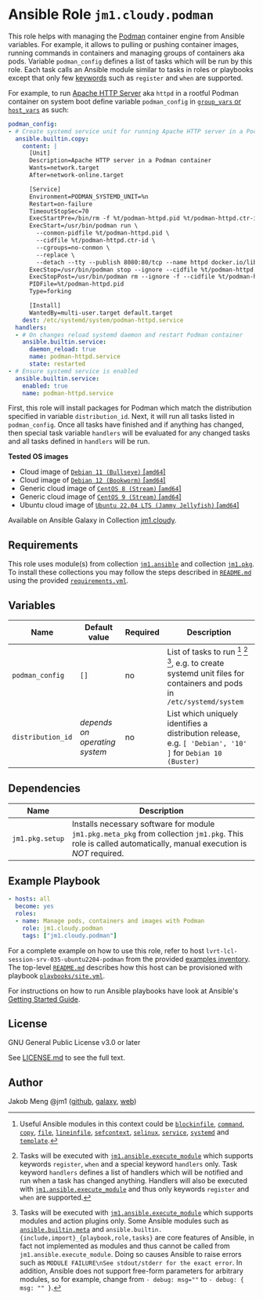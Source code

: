 # Ansible Role `jm1.cloudy.podman`

This role helps with managing the [Podman][podman] container engine from Ansible variables. For example, it allows to
pulling or pushing container images, running commands in containers and managing groups of containers aka pods. Variable
`podman_config` defines a list of tasks which will be run by this role. Each task calls an Ansible module similar to
tasks in roles or playbooks except that only few [keywords][playbooks-keywords] such as `register` and  `when` are
supported.

For example, to run [Apache HTTP Server][httpd] aka `httpd` in a rootful Podman container on system boot define variable
`podman_config` in [`group_vars` or `host_vars`][ansible-inventory] as such:

```yml
podman_config:
- # Create systemd service unit for running Apache HTTP server in a Podman container
  ansible.builtin.copy:
    content: |
      [Unit]
      Description=Apache HTTP server in a Podman container
      Wants=network.target
      After=network-online.target

      [Service]
      Environment=PODMAN_SYSTEMD_UNIT=%n
      Restart=on-failure
      TimeoutStopSec=70
      ExecStartPre=/bin/rm -f %t/podman-httpd.pid %t/podman-httpd.ctr-id
      ExecStart=/usr/bin/podman run \
        --conmon-pidfile %t/podman-httpd.pid \
        --cidfile %t/podman-httpd.ctr-id \
        --cgroups=no-conmon \
        --replace \
        --detach --tty --publish 8080:80/tcp --name httpd docker.io/library/httpd
      ExecStop=/usr/bin/podman stop --ignore --cidfile %t/podman-httpd.ctr-id -t 10
      ExecStopPost=/usr/bin/podman rm --ignore -f --cidfile %t/podman-httpd.ctr-id
      PIDFile=%t/podman-httpd.pid
      Type=forking

      [Install]
      WantedBy=multi-user.target default.target
    dest: /etc/systemd/system/podman-httpd.service
  handlers:
  - # On changes reload systemd daemon and restart Podman container
    ansible.builtin.service:
      daemon_reload: true
      name: podman-httpd.service
      state: restarted
- # Ensure systemd service is enabled
  ansible.builtin.service:
    enabled: true
    name: podman-httpd.service
```

First, this role will install packages for Podman which match the distribution specified in variable `distribution_id`.
Next, it will run all tasks listed in `podman_config`. Once all tasks have finished and if anything has changed, then
special task variable `handlers` will be evaluated for any changed tasks and all tasks defined in `handlers` will be
run.

[ansible-inventory]: https://docs.ansible.com/ansible/latest/user_guide/intro_inventory.html
[httpd]: https://httpd.apache.org/
[playbooks-keywords]: https://docs.ansible.com/ansible/latest/reference_appendices/playbooks_keywords.html
[podman]: https://podman.io/

**Tested OS images**
- Cloud image of [`Debian 11 (Bullseye)` \[`amd64`\]](https://cdimage.debian.org/images/cloud/bullseye/latest/)
- Cloud image of [`Debian 12 (Bookworm)` \[`amd64`\]](https://cdimage.debian.org/images/cloud/bookworm/)
- Generic cloud image of [`CentOS 8 (Stream)` \[`amd64`\]](https://cloud.centos.org/centos/8-stream/x86_64/images/)
- Generic cloud image of [`CentOS 9 (Stream)` \[`amd64`\]](https://cloud.centos.org/centos/9-stream/x86_64/images/)
- Ubuntu cloud image of [`Ubuntu 22.04 LTS (Jammy Jellyfish)` \[`amd64`\]](https://cloud-images.ubuntu.com/jammy/)

Available on Ansible Galaxy in Collection [jm1.cloudy](https://galaxy.ansible.com/jm1/cloudy).

## Requirements

This role uses module(s) from collection [`jm1.ansible`][galaxy-jm1-ansible] and collection [`jm1.pkg`][galaxy-jm1-pkg].
To install these collections you may follow the steps described in [`README.md`][jm1-cloudy-readme] using the provided
[`requirements.yml`][jm1-cloudy-requirements].

[galaxy-jm1-ansible]: https://galaxy.ansible.com/jm1/ansible
[galaxy-jm1-pkg]: https://galaxy.ansible.com/jm1/pkg
[jm1-cloudy-readme]: ../../README.md
[jm1-cloudy-requirements]: ../../requirements.yml

## Variables

| Name                     | Default value                  | Required | Description |
| ------------------------ | ------------------------------ | -------- | ----------- |
| `podman_config`          | `[]`                           | no       | List of tasks to run [^example-modules] [^supported-keywords] [^supported-modules], e.g. to create systemd unit files for containers and pods in `/etc/systemd/system` |
| `distribution_id`        | *depends on operating system*  | no       | List which uniquely identifies a distribution release, e.g. `[ 'Debian', '10' ]` for `Debian 10 (Buster)` |

[^supported-modules]: Tasks will be executed with [`jm1.ansible.execute_module`][jm1-ansible-execute-module] which
supports modules and action plugins only. Some Ansible modules such as [`ansible.builtin.meta`][ansible-builtin-meta]
and `ansible.builtin.{include,import}_{playbook,role,tasks}` are core features of Ansible, in fact not implemented as
modules and thus cannot be called from `jm1.ansible.execute_module`. Doing so causes Ansible to raise errors such as
`MODULE FAILURE\nSee stdout/stderr for the exact error`. In addition, Ansible does not support free-form parameters
for arbitrary modules, so for example, change from `- debug: msg=""` to `- debug: { msg: "" }`.

[^supported-keywords]: Tasks will be executed with [`jm1.ansible.execute_module`][jm1-ansible-execute-module] which
supports keywords `register`, `when` and a special keyword `handlers` only. Task keyword `handlers` defines a list of
handlers which will be notified and run when a task has changed anything. Handlers will also be executed with
[`jm1.ansible.execute_module`][jm1-ansible-execute-module] and thus only keywords `register` and  `when` are supported.

[^example-modules]: Useful Ansible modules in this context could be [`blockinfile`][ansible-builtin-blockinfile],
[`command`][ansible-builtin-command], [`copy`][ansible-builtin-copy], [`file`][ansible-builtin-file], [`lineinfile`][
ansible-builtin-lineinfile], [`sefcontext`][community-general-sefcontext], [`selinux`][ansible-posix-selinux],
[`service`][ansible-builtin-service], [`systemd`][ansible-builtin-systemd] and [`template`][ansible-builtin-template].

[ansible-builtin-blockinfile]: https://docs.ansible.com/ansible/latest/collections/ansible/builtin/blockinfile_module.html
[ansible-builtin-command]: https://docs.ansible.com/ansible/latest/collections/ansible/builtin/command_module.html
[ansible-builtin-copy]: https://docs.ansible.com/ansible/latest/collections/ansible/builtin/copy_module.html
[ansible-builtin-file]: https://docs.ansible.com/ansible/latest/collections/ansible/builtin/file_module.html
[ansible-builtin-lineinfile]: https://docs.ansible.com/ansible/latest/collections/ansible/builtin/lineinfile_module.html
[ansible-builtin-meta]: https://docs.ansible.com/ansible/latest/collections/ansible/builtin/meta_module.html
[ansible-builtin-service]: https://docs.ansible.com/ansible/latest/collections/ansible/builtin/service_module.html
[ansible-builtin-systemd]: https://docs.ansible.com/ansible/latest/collections/ansible/builtin/systemd_module.html
[ansible-builtin-template]: https://docs.ansible.com/ansible/latest/collections/ansible/builtin/template_module.html
[ansible-posix-selinux]: https://docs.ansible.com/ansible/latest/collections/ansible/posix/selinux_module.html
[community-general-sefcontext]: https://docs.ansible.com/ansible/latest/collections/community/general/sefcontext_module.html
[jm1-ansible-execute-module]: https://github.com/JM1/ansible-collection-jm1-ansible/blob/master/plugins/modules/execute_module.py

## Dependencies

| Name               | Description                                                                                                                                                 |
| ------------------ | ----------------------------------------------------------------------------------------------------------------------------------------------------------- |
| `jm1.pkg.setup`    | Installs necessary software for module `jm1.pkg.meta_pkg` from collection `jm1.pkg`. This role is called automatically, manual execution is *NOT* required. |

## Example Playbook

```yml
- hosts: all
  become: yes
  roles:
  - name: Manage pods, containers and images with Podman
    role: jm1.cloudy.podman
    tags: ["jm1.cloudy.podman"]
```

For a complete example on how to use this role, refer to host `lvrt-lcl-session-srv-035-ubuntu2204-podman` from the
provided [examples inventory][inventory-example]. The top-level [`README.md`][jm1-cloudy-readme] describes how this host
can be provisioned with playbook [`playbooks/site.yml`][playbook-site-yml].

[inventory-example]: ../../inventory/
[playbook-site-yml]: ../../playbooks/site.yml

For instructions on how to run Ansible playbooks have look at Ansible's
[Getting Started Guide](https://docs.ansible.com/ansible/latest/network/getting_started/first_playbook.html).

## License

GNU General Public License v3.0 or later

See [LICENSE.md](../../LICENSE.md) to see the full text.

## Author

Jakob Meng
@jm1 ([github](https://github.com/jm1), [galaxy](https://galaxy.ansible.com/jm1), [web](http://www.jakobmeng.de))
